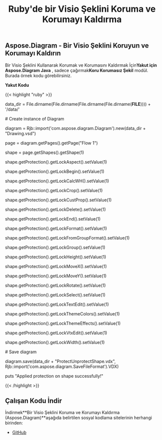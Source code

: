 ﻿---
title: Ruby'de bir Visio Şeklini Koruma ve Korumayı Kaldırma
type: docs
weight: 10
url: /tr/java/protect-and-unprotect-a-visio-shape-in-ruby/
---
## **Aspose.Diagram - Bir Visio Şeklini Koruyun ve Korumayı Kaldırın**
 Bir Visio Şeklini Kullanarak Korumak ve Korumasını Kaldırmak İçin**Yakut için Aspose.Diagram Java** , sadece çağırmak**Koru Korumasız Şekil** modül. Burada örnek kodu görebilirsiniz.

**Yakut Kodu**

{{< highlight "ruby" >}}

 data_dir = File.dirname(File.dirname(File.dirname(File.dirname(__FILE__)))) + '/data/'

\# Create instance of Diagram

diagram = Rjb::import('com.aspose.diagram.Diagram').new(data_dir + "Drawing.vsd")

page = diagram.getPages().getPage("Flow 1")

shape = page.getShapes().getShape(1)

shape.getProtection().getLockAspect().setValue(1)

shape.getProtection().getLockBegin().setValue(1)

shape.getProtection().getLockCalcWH().setValue(1)

shape.getProtection().getLockCrop().setValue(1)

shape.getProtection().getLockCustProp().setValue(1)

shape.getProtection().getLockDelete().setValue(1)

shape.getProtection().getLockEnd().setValue(1)

shape.getProtection().getLockFormat().setValue(1)

shape.getProtection().getLockFromGroupFormat().setValue(1)

shape.getProtection().getLockGroup().setValue(1)

shape.getProtection().getLockHeight().setValue(1)

shape.getProtection().getLockMoveX().setValue(1)

shape.getProtection().getLockMoveY().setValue(1)

shape.getProtection().getLockRotate().setValue(1)

shape.getProtection().getLockSelect().setValue(1)

shape.getProtection().getLockTextEdit().setValue(1)

shape.getProtection().getLockThemeColors().setValue(1)

shape.getProtection().getLockThemeEffects().setValue(1)

shape.getProtection().getLockVtxEdit().setValue(1)

shape.getProtection().getLockWidth().setValue(1)

\# Save diagram

diagram.save(data_dir + "ProtectUnprotectShape.vdx", Rjb::import('com.aspose.diagram.SaveFileFormat').VDX)

puts "Applied protection on shape successfully!"

{{< /highlight >}}
## **Çalışan Kodu İndir**
 İndirmek**Bir Visio Şeklini Koruma ve Korumayı Kaldırma (Aspose.Diagram)**aşağıda belirtilen sosyal kodlama sitelerinin herhangi birinden:

- [GitHub](https://github.com/asposediagram/Aspose.Diagram-for-Java/blob/master/Plugins/Aspose_Diagram_Java_for_Ruby/lib/asposediagramjava/Protection/protectunprotectshape.rb)
